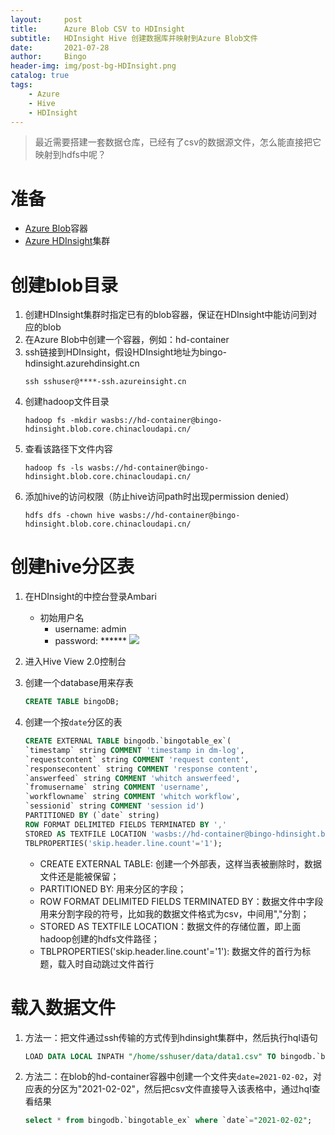 ```yaml
---
layout:     post
title:      Azure Blob CSV to HDInsight
subtitle:   HDInsight Hive 创建数据库并映射到Azure Blob文件
date:       2021-07-28
author:     Bingo
header-img: img/post-bg-HDInsight.png
catalog: true
tags:
    - Azure
    - Hive
    - HDInsight
---
```


> 最近需要搭建一套数据仓库，已经有了csv的数据源文件，怎么能直接把它映射到hdfs中呢？

# 准备
- [Azure Blob](https://docs.microsoft.com/en-us/azure/storage/blobs/storage-blobs-introduction)容器
- [Azure HDInsight](https://docs.microsoft.com/en-us/azure/hdinsight/hdinsight-overview)集群

# 创建blob目录
1. 创建HDInsight集群时指定已有的blob容器，保证在HDInsight中能访问到对应的blob
2. 在Azure Blob中创建一个容器，例如：hd-container
3. ssh链接到HDInsight，假设HDInsight地址为bingo-hdinsight.azurehdinsight.cn
    ```shell
    ssh sshuser@****-ssh.azureinsight.cn
    ```
4. 创建hadoop文件目录
    ```shell
    hadoop fs -mkdir wasbs://hd-container@bingo-hdinsight.blob.core.chinacloudapi.cn/
    ```
5. 查看该路径下文件内容
    ```shell
    hadoop fs -ls wasbs://hd-container@bingo-hdinsight.blob.core.chinacloudapi.cn/
    ```
6. 添加hive的访问权限（防止hive访问path时出现permission denied）
    ```shell
    hdfs dfs -chown hive wasbs://hd-container@bingo-hdinsight.blob.core.chinacloudapi.cn/
    ```

# 创建hive分区表
1. 在HDInsight的中控台登录Ambari
    - 初始用户名
        - username: admin
        - password: ******
    ![](https://docs.microsoft.com/zh-cn/azure/hdinsight/hadoop/media/apache-hadoop-linux-create-cluster-get-started-portal/hdinsight-linux-get-started-open-cluster-dashboard.png)

2. 进入Hive View 2.0控制台
3. 创建一个database用来存表
    ```sql
    CREATE TABLE bingoDB;
    ```
4. 创建一个按`date`分区的表
    ```sql
    CREATE EXTERNAL TABLE bingodb.`bingotable_ex`(
    `timestamp` string COMMENT 'timestamp in dm-log',
    `requestcontent` string COMMENT 'request content',
    `responsecontent` string COMMENT 'response content',
    `answerfeed` string COMMENT 'whitch answerfeed',
    `fromusername` string COMMENT 'username',
    `workflowname` string COMMENT 'whitch workflow',
    `sessionid` string COMMENT 'session id')
    PARTITIONED BY (`date` string)
    ROW FORMAT DELIMITED FIELDS TERMINATED BY ','
    STORED AS TEXTFILE LOCATION 'wasbs://hd-container@bingo-hdinsight.blob.core.chinacloudapi.cn/'
    TBLPROPERTIES('skip.header.line.count'='1');
    ```
    - CREATE EXTERNAL TABLE: 创建一个外部表，这样当表被删除时，数据文件还是能被保留；
    - PARTITIONED BY: 用来分区的字段；
    - ROW FORMAT DELIMITED FIELDS TERMINATED BY：数据文件中字段用来分割字段的符号，比如我的数据文件格式为csv，中间用","分割；
    - STORED AS TEXTFILE LOCATION：数据文件的存储位置，即上面hadoop创建的hdfs文件路径；
    - TBLPROPERTIES('skip.header.line.count'='1'): 数据文件的首行为标题，载入时自动跳过文件首行

# 载入数据文件

1. 方法一：把文件通过ssh传输的方式传到hdinsight集群中，然后执行hql语句
    ```sql
    LOAD DATA LOCAL INPATH "/home/sshuser/data/data1.csv" TO bingodb.`bingotable_ex` WHERE `date`="2021-02-01";
    ```
2. 方法二：在blob的hd-container容器中创建一个文件夹```date=2021-02-02```，对应表的分区为"2021-02-02"，然后把csv文件直接导入该表格中，通过hql查看结果
    ```sql
    select * from bingodb.`bingotable_ex` where `date`="2021-02-02";
    ```